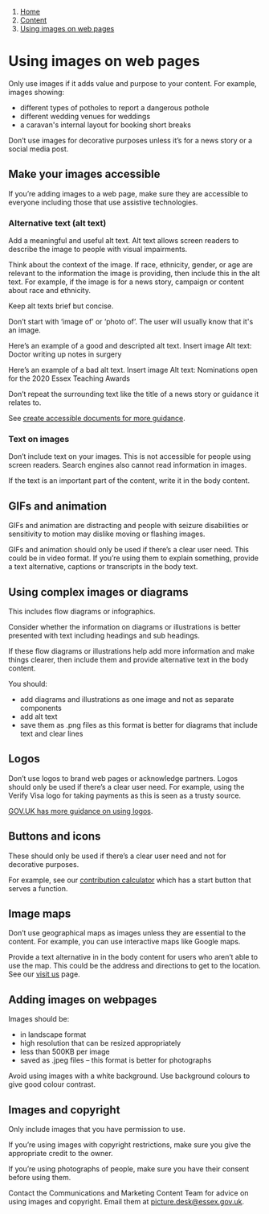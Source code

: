 1. [Home](/)
2. [Content](/content/overview)
3. [Using images on web pages](#)

# Using images on web pages

Only use images if it adds value and purpose to your content. For example, images showing:

* different types of potholes to report a dangerous pothole 
* different wedding venues for weddings 
* a caravan's internal layout for booking short breaks

Don’t use images for decorative purposes unless it’s for a news story or a social media post.

## Make your images accessible

If you’re adding images to a web page, make sure they are accessible to everyone including those that use assistive technologies. 

### Alternative text (alt text)

Add a meaningful and useful alt text. Alt text allows screen readers to describe the image to people with visual impairments.

Think about the context of the image. If race, ethnicity, gender, or age are relevant to the information the image is providing, then include this in the alt text. For example, if the image is for a news story, campaign or content about race and ethnicity.

Keep alt texts brief but concise.

Don’t start with ‘image of’ or ‘photo of’. The user will usually know that it's an image.

Here’s an example of a good and descripted alt text.
Insert image
Alt text: Doctor writing up notes in surgery

Here’s an example of a bad alt text. 
Insert image
Alt text: Nominations open for the 2020 Essex Teaching Awards

Don’t repeat the surrounding text like the title of a news story or guidance it relates to. 

See [create accessible documents for more guidance](/accessibility/creating-an-accessible-pdf).

### Text on images

Don’t include text on your images. This is not accessible for people using screen readers. Search engines also cannot read information in images.

If the text is an important part of the content, write it in the body content.

## GIFs and animation

GIFs and animation are distracting and people with seizure disabilities or sensitivity to motion may dislike moving or flashing images.

GIFs and animation should only be used if there’s a clear user need. This could be in video format. If you’re using them to explain something, provide a text alternative, captions or transcripts in the body text. 

## Using complex images or diagrams

This includes flow diagrams or infographics.

Consider whether the information on diagrams or illustrations is better presented with text including headings and sub headings.

If these flow diagrams or illustrations help add more information and make things clearer, then include them and provide alternative text in the body content.

You should:
- add diagrams and illustrations as one image and not as separate components
- add alt text
- save them as .png files as this format is better for diagrams that include text and clear lines

## Logos

Don’t use logos to brand web pages or acknowledge partners. Logos should only be used if there’s a clear user need. For example, using the Verify Visa logo for taking payments as this is seen as a trusty source.

[GOV.UK has more guidance on using logos](https:/www.gov.uk/guidance/content-design/use-of-government-logos-on-gov-uk).

## Buttons and icons

These should only be used if there’s a clear user need and not for decorative purposes.

For example, see our [contribution calculator](https:/www.essex.gov.uk/start/care-contribution-calculator) which has a start button that serves a function.

## Image maps

Don’t use geographical maps as images unless they are essential to the content. For example, you can use interactive maps like Google maps. 

Provide a text alternative in in the body content for users who aren’t able to use the map. This could be the address and directions to get to the location. See our [visit us](https:/www.essex.gov.uk/visit-us)
page.

## Adding images on webpages

Images should be:

* in landscape format
* high resolution that can be resized appropriately
* less than 500KB per image
* saved as .jpeg files – this format is better for photographs

Avoid using images with a white background. Use background colours to give good colour contrast.

## Images and copyright

Only include images that you have permission to use.

If you’re using images with copyright restrictions, make sure you give the appropriate credit to the owner.

If you’re using photographs of people, make sure you have their consent before using them.

Contact the Communications and Marketing Content Team for advice on using images and copyright. Email them at <picture.desk@essex.gov.uk>.






